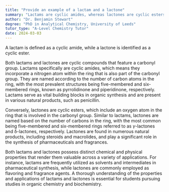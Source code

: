 ```yaml
---
title: "Provide an example of a lactam and a lactone"
summary: "Lactams are cyclic amides, whereas lactones are cyclic esters, highlighting the structural differences between these two types of compounds in organic chemistry."
author: "Dr. Benjamin Stewart"
degree: "PhD in Analytical Chemistry, University of Leeds"
tutor_type: "A-Level Chemistry Tutor"
date: 2024-03-03
---
```


A lactam is defined as a cyclic amide, while a lactone is identified as a cyclic ester.

Both lactams and lactones are cyclic compounds that feature a carbonyl group. Lactams specifically are cyclic amides, which means they incorporate a nitrogen atom within the ring that is also part of the carbonyl group. They are named according to the number of carbon atoms in the ring, with the most prevalent structures being five-membered and six-membered rings, known as pyrrolidinone and piperidinone, respectively. Lactams serve as vital building blocks in organic synthesis and are present in various natural products, such as penicillin.

Conversely, lactones are cyclic esters, which include an oxygen atom in the ring that is involved in the carbonyl group. Similar to lactams, lactones are named based on the number of carbons in the ring, with the most common being five-membered and six-membered rings referred to as $\gamma$-lactones and δ-lactones, respectively. Lactones are found in numerous natural products, including steroids and macrolides, and play a significant role in the synthesis of pharmaceuticals and fragrances.

Both lactams and lactones possess distinct chemical and physical properties that render them valuable across a variety of applications. For instance, lactams are frequently utilized as solvents and intermediates in pharmaceutical synthesis, while lactones are commonly employed as flavoring and fragrance agents. A thorough understanding of the properties and applications of lactams and lactones is essential for students pursuing studies in organic chemistry and biochemistry.
    
